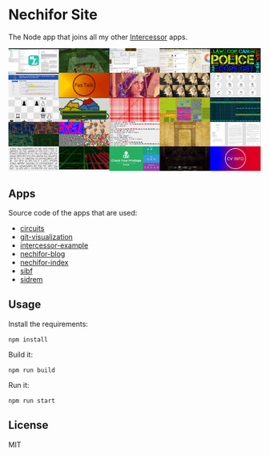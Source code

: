 # Nechifor Site

The Node app that joins all my other [Intercessor][ic] apps.

![cover image](screenshot.png)

## Apps

Source code of the apps that are used:

* [circuits](https://github.com/paul-nechifor/circuits)
* [git-visualization](https://github.com/paul-nechifor/git-visualization)
* [intercessor-example](https://github.com/paul-nechifor/intercessor-example)
* [nechifor-blog](https://github.com/paul-nechifor/nechifor-blog)
* [nechifor-index](https://github.com/paul-nechifor/nechifor-index)
* [sibf](https://github.com/paul-nechifor/sibf)
* [sidrem](https://github.com/paul-nechifor/sidrem)

## Usage

Install the requirements:

    npm install

Build it:

    npm run build

Run it:

    npm run start

## License

MIT

[ic]: https://github.com/paul-nechifor/intercessor
